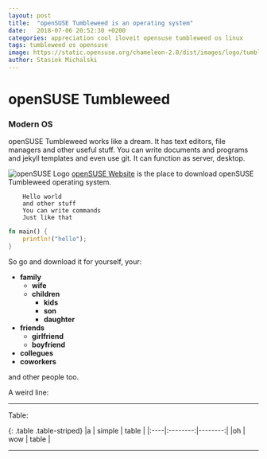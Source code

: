 ```yaml
---
layout: post
title:  "openSUSE Tumbleweed is an operating system"
date:   2018-07-06 20:52:30 +0200
categories: appreciation cool iloveit opensuse tumbleweed os linux
tags: tumbleweed os opensuse
image: https://static.opensuse.org/chameleon-2.0/dist/images/logo/tumbleweed-green.svg
author: Stasiek Michalski
---
```


# openSUSE Tumbleweed

### Modern OS

openSUSE Tumbleweed works like a dream. It has text editors, file managers and other useful stuff. You can write documents and programs and jekyll templates and even use git. It can function as server, desktop.

![openSUSE Logo](https://static.opensuse.org/chameleon-2.0/dist/images/logo/logo-gray.svg)
[openSUSE Website](https://opensuse.org) is the place to download openSUSE Tumbleweed operating system.

        Hello world
        and other stuff
        You can write commands
        Just like that

```rust
fn main() {
	println!("hello");
}
```

So go and download it for yourself, your:
* **family**
  * **wife**
  * **children**
    * **kids**
    * **son**
    * **daughter**
* **friends**
  * **girlfriend**
  * **boyfriend**
* **collegues**
* **coworkers**

and other people too.

A weird line:

---

Table:

{: .table .table-striped}
|a    |  simple  |  table  |
|:----|:--------:|--------:|
|oh   | wow      |   table |

---
